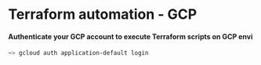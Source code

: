 # Terraform automation - GCP
#### Authenticate your GCP account to execute Terraform scripts on GCP envi
```zsh
~> gcloud auth application-default login

```
